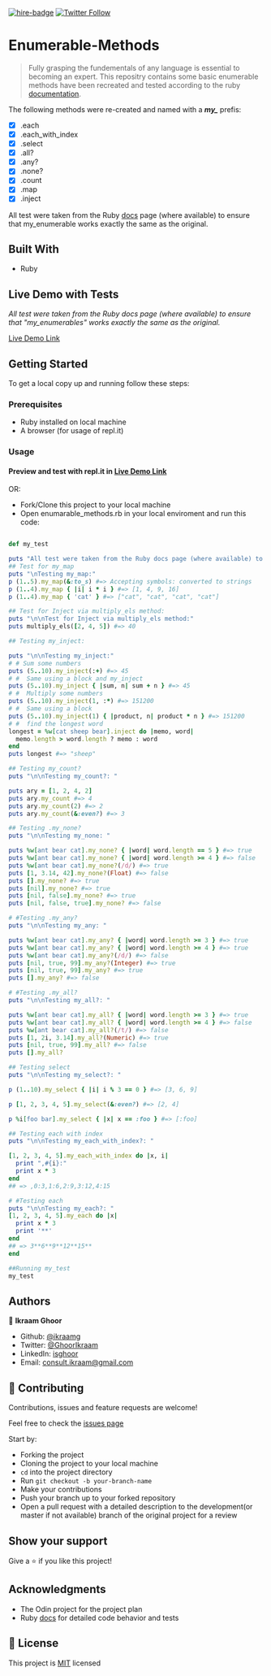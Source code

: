 [![hire-badge](https://img.shields.io/badge/Consult%20/%20Hire%20Ikraam-Click%20to%20Contact-brightgreen)](mailto:consult.ikraam@gmail.com) [![Twitter Follow](https://img.shields.io/twitter/follow/GhoorIkraam?label=Follow%20Ikraam%20on%20Twitter&style=social)](https://twitter.com/GhoorIkraam)

# Enumerable-Methods

> Fully grasping the fundementals of any language is essential to becoming an expert. This repositry contains some basic enumerable methods have been recreated and tested according to the ruby [documentation](https://ruby-doc.org/core-2.6.5/Enumerable.html).

The following methods were re-created and named with a ***my_*** prefis:

- [x] .each
- [x] .each_with_index
- [x] .select
- [x] .all?
- [x] .any?
- [x] .none?
- [x] .count
- [x] .map
- [x] .inject

All test were taken from the Ruby [docs](https://ruby-doc.org/core-2.6.5/Enumerable.html) page (where available) to ensure that my_enumerable works exactly the same as the original.

## Built With

- Ruby

## Live Demo with Tests

*All test were taken from the Ruby docs page (where available) to ensure that "my_enumerables" works exactly the same as the original.*

[Live Demo Link](https://repl.it/@iks007/EnumerablesTestBench)

## Getting Started

To get a local copy up and running follow these steps:

### Prerequisites

- Ruby installed on local machine
- A browser (for usage of repl.it)

### Usage

#### Preview and test with repl.it in [Live Demo Link](https://repl.it/@iks007/EnumerablesTestBench)

OR:

- Fork/Clone this project to your local machine
- Open enumarable_methods.rb in your local enviroment and run this code:

``` Ruby

def my_test

puts "All test were taken from the Ruby docs page (where available) to ensure that my_enumerable works exactly the same as the original."
## Test for my_map
puts "\nTesting my_map:"
p (1..5).my_map(&:to_s) #=> Accepting symbols: converted to strings
p (1..4).my_map { |i| i * i } #=> [1, 4, 9, 16]
p (1..4).my_map { 'cat' } #=> ["cat", "cat", "cat", "cat"]

## Test for Inject via multiply_els method:
puts "\n\nTest for Inject via multiply_els method:"
puts multiply_els([2, 4, 5]) #=> 40

## Testing my_inject:

puts "\n\nTesting my_inject:"
# # Sum some numbers
puts (5..10).my_inject(:+) #=> 45
# #  Same using a block and my_inject
puts (5..10).my_inject { |sum, n| sum + n } #=> 45
# #  Multiply some numbers
puts (5..10).my_inject(1, :*) #=> 151200
# #  Same using a block
puts (5..10).my_inject(1) { |product, n| product * n } #=> 151200
# #  find the longest word
longest = %w[cat sheep bear].inject do |memo, word|
  memo.length > word.length ? memo : word
end
puts longest #=> "sheep"

## Testing my_count?
puts "\n\nTesting my_count?: "

puts ary = [1, 2, 4, 2]
puts ary.my_count #=> 4
puts ary.my_count(2) #=> 2
puts ary.my_count(&:even?) #=> 3

## Testing .my_none?
puts "\n\nTesting my_none: "

puts %w[ant bear cat].my_none? { |word| word.length == 5 } #=> true
puts %w[ant bear cat].my_none? { |word| word.length >= 4 } #=> false
puts %w[ant bear cat].my_none?(/d/) #=> true
puts [1, 3.14, 42].my_none?(Float) #=> false
puts [].my_none? #=> true
puts [nil].my_none? #=> true
puts [nil, false].my_none? #=> true
puts [nil, false, true].my_none? #=> false

# #Testing .my_any?
puts "\n\nTesting my_any: "

puts %w[ant bear cat].my_any? { |word| word.length >= 3 } #=> true
puts %w[ant bear cat].my_any? { |word| word.length >= 4 } #=> true
puts %w[ant bear cat].my_any?(/d/) #=> false
puts [nil, true, 99].my_any?(Integer) #=> true
puts [nil, true, 99].my_any? #=> true
puts [].my_any? #=> false

# #Testing .my_all?
puts "\n\nTesting my_all?: "

puts %w[ant bear cat].my_all? { |word| word.length >= 3 } #=> true
puts %w[ant bear cat].my_all? { |word| word.length >= 4 } #=> false
puts %w[ant bear cat].my_all?(/t/) #=> false
puts [1, 2i, 3.14].my_all?(Numeric) #=> true
puts [nil, true, 99].my_all? #=> false
puts [].my_all?

## Testing select
puts "\n\nTesting my_select?: "

p (1..10).my_select { |i| i % 3 == 0 } #=> [3, 6, 9]

p [1, 2, 3, 4, 5].my_select(&:even?) #=> [2, 4]

p %i[foo bar].my_select { |x| x == :foo } #=> [:foo]

## Testing each with index
puts "\n\nTesting my_each_with_index?: "

[1, 2, 3, 4, 5].my_each_with_index do |x, i|
  print ",#{i}:"
  print x * 3
end
## => ,0:3,1:6,2:9,3:12,4:15

# #Testing each
puts "\n\nTesting my_each?: "
[1, 2, 3, 4, 5].my_each do |x|
  print x * 3
  print '**'
end
## => 3**6**9**12**15**
end

##Running my_test
my_test
```

## Authors

👤 **Ikraam Ghoor**

- Github: [@ikraamg](https://github.com/ikraamg)
- Twitter: [@GhoorIkraam](https://twitter.com/GhoorIkraam)
- LinkedIn: [isghoor](https://linkedin.com/isghoor)
- Email: [consult.ikraam@gmail.com](mailto:consult.ikraam@gmail.com)

## 🤝 Contributing

Contributions, issues and feature requests are welcome!

Feel free to check the [issues page](https://github.com/ikraamg/Enumerable-Methods/issues)

Start by:

- Forking the project
- Cloning the project to your local machine
- `cd` into the project directory
- Run `git checkout -b your-branch-name`
- Make your contributions
- Push your branch up to your forked repository
- Open a pull request with a detailed description to the development(or master if not available) branch of the original project for a review

## Show your support

Give a ⭐️ if you like this project!

## Acknowledgments

- The Odin project for the project plan
- Ruby [docs](https://ruby-doc.org/core-2.6.5/Enumerable.html) for detailed code behavior and tests

## 📝 License

This project is [MIT](LICENSE) licensed
